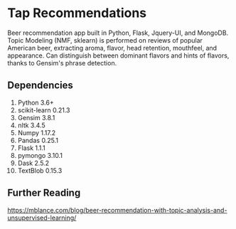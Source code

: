 # Tap Recommendations

Beer recommendation app built in Python, Flask, Jquery-UI, and MongoDB.  Topic Modeling (NMF, sklearn) is performed on reviews of popular American beer, extracting aroma, flavor, head retention, mouthfeel, and appearance. Can distinguish between dominant flavors and hints of flavors, thanks to Gensim's phrase detection.

## Dependencies

1. Python 3.6+
2. scikit-learn 0.21.3
3. Gensim 3.8.1
4. nltk 3.4.5
5. Numpy 1.17.2
6. Pandas 0.25.1
7. Flask 1.1.1
8. pymongo 3.10.1
9. Dask 2.5.2
10. TextBlob 0.15.3

## Further Reading

https://mblance.com/blog/beer-recommendation-with-topic-analysis-and-unsupervised-learning/
